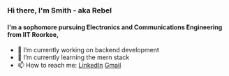 ### Hi there, I'm Smith - aka Rebel


#### I'm a sophomore pursuing Electronics and Communications Engineering from IIT Roorkee, 

- 🔭 I’m currently working on backend development
- 🌱 I’m currently learning the mern stack
- 📫 How to reach me: [LinkedIn](https://www.linkedin.com/in/capriciousrebel/) [Gmail](https://mail.google.com/mail/u/0/?view=cm&fs=1&tf=1&source=mailto&to=code.capriciousrebel@gmail.com) 
